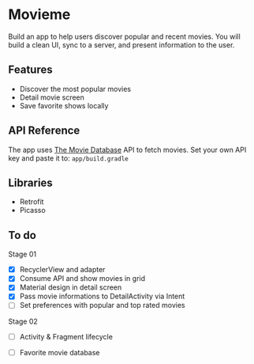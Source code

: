 # Movieme

Build an app to help users discover popular and recent movies. You will build a clean UI, sync to a server, and present information to the user.

## Features

- Discover the most popular movies
- Detail movie screen
- Save favorite shows locally

## API Reference

The app uses [The Movie Database](https://www.themoviedb.org/documentation/api) API to fetch movies. Set your own API key and paste it to:
    ```
    app/build.gradle
    ```

## Libraries

- Retrofit
- Picasso

## To do

Stage 01
- [X] RecyclerView and adapter
- [X] Consume API and show movies in grid
- [X] Material design in detail screen
- [X] Pass movie informations to DetailActivity via Intent
- [ ] Set preferences with popular and top rated movies

Stage 02
- [ ] Activity & Fragment lifecycle
- [ ] Favorite movie database


